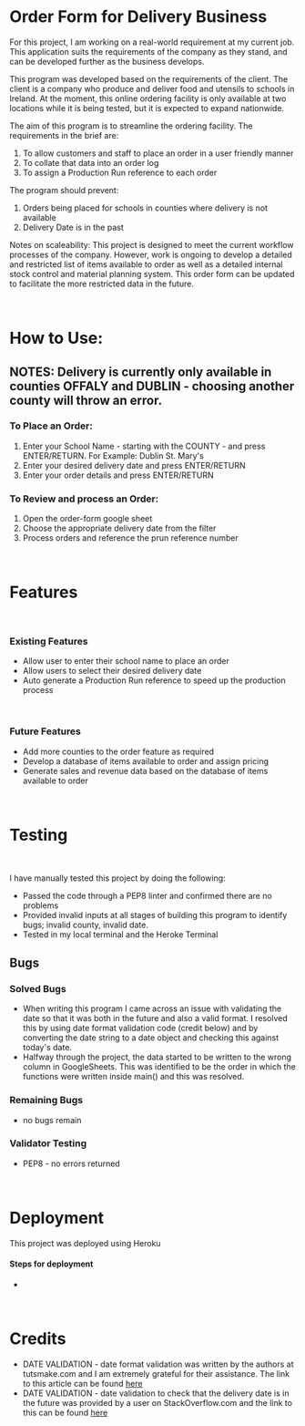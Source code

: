 <h1>Order Form for Delivery Business</h1>

<p>For this project, I am working on a real-world requirement at my current job. This application suits the requirements of the company as they stand, and can be developed further as the business develops.</p>
<p>This program was developed based on the requirements of the client. The client is a company who produce and deliver food and utensils to schools in Ireland. At the moment, this online ordering facility is only available at two locations while it is being tested, but it is expected to expand nationwide.</p>
<p>The aim of this program is to streamline the ordering facility. The requirements in the brief are:</p>
<ol>
    <li>To allow customers and staff to place an order in a user friendly manner</li>
    <li>To collate that data into an order log</li>
    <li>To assign a Production Run reference to each order</li>
</ol>
<p>The program should prevent:</p>
<ol>
    <li>Orders being placed for schools in counties where delivery is not available</li>
    <li>Delivery Date is in the past</li>
</ol>
<p>Notes on scaleability: This project is designed to meet the current workflow processes of the company. However, work is ongoing to develop a detailed and restricted list of items available to order as well as a detailed internal stock control and material planning system. This order form can be updated to facilitate the more restricted data in the future.</p>

<br>

<h1>How to Use:</h1>
<h2>NOTES: Delivery is currently only available in counties OFFALY and DUBLIN - choosing another county will throw an error.</h2>
<h3>To Place an Order: </h3>
<ol>
    <li>Enter your School Name - starting with the COUNTY - and press ENTER/RETURN. For Example: Dublin St. Mary's</li>
    <li>Enter your desired delivery date and press ENTER/RETURN</li>
    <li>Enter your order details and press ENTER/RETURN</li>
</ol>
<h3>To Review and process an Order: </h3>
<ol>
    <li>Open the order-form google sheet</li>
    <li>Choose the appropriate delivery date from the filter</li>
    <li>Process orders and reference the prun reference number</li>
</ol>
<br>
<h1>Features</h1>
<br>
<h3>Existing Features</h3>
<ul>
    <li>Allow user to enter their school name to place an order</li>
    <li>Allow users to select their desired delivery date</li>
    <li>Auto generate a Production Run reference to speed up the production process</li>
</ul>
<br>
<h3>Future Features</h3>
<ul>
    <li>Add more counties to the order feature as required</li>
    <li>Develop a database of items available to order and assign pricing</li>
    <li>Generate sales and revenue data based on the database of items available to order</li>
</ul>
<br>
<h1>Testing</h1>
<br>
<p>I have manually tested this project by doing the following:</p>
<ul>
    <li>Passed the code through a PEP8 linter and confirmed there are no problems</li>
    <li>Provided invalid inputs at all stages of building this program to identify bugs; invalid county, invalid date.</li>
    <li>Tested in my local terminal and the Heroke Terminal</li>
</ul>
<h2>Bugs</h2>
<h3>Solved Bugs</h3>
<ul>
    <li>When writing this program I came across an issue with validating the date so that it was both in the future and also a valid format. I resolved this by using date format validation code (credit below) and by converting the date string to a date object and checking this against today's date.</li>
    <li>Halfway through the project, the data started to be written to the wrong column in GoogleSheets. This was identified to be the order in which the functions were written inside main() and this was resolved. </li>
</ul>
<h3>Remaining Bugs</h3>
<ul>
    <li>no bugs remain</li>
</ul>
<h3>Validator Testing</h3>
<ul>
    <li>PEP8 - no errors returned</li>
</ul>
<br>
<h1>Deployment</h1>
<p>This project was deployed using Heroku</p>
<h4>Steps for deployment</h4>
<ul>
    <li></li>
</ul>
<br>
<h1>Credits</h1>
<ul>
<li>DATE VALIDATION - date format validation was written by the authors at tutsmake.com and I am extremely grateful for their assistance. The link to this article can be found <a href="https://www.tutsmake.com/python-program-to-check-the-given-date-is-valid-or-not/
">here</a></li>
<li>DATE VALIDATION - date validation to check that the delivery date is in the future was provided by a user on StackOverflow.com and the link to this can be found <a href="https://stackoverflow.com/questions/3642892/calculating-if-date-is-in-start-future-or-present-in-python">here</a></li>
</ul>
